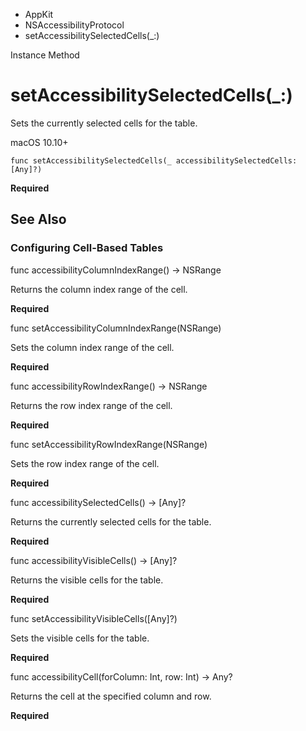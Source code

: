 

- AppKit
- NSAccessibilityProtocol
-  setAccessibilitySelectedCells(\_:) 

Instance Method

# setAccessibilitySelectedCells(\_:)

Sets the currently selected cells for the table.

macOS 10.10+

``` source
func setAccessibilitySelectedCells(_ accessibilitySelectedCells: [Any]?)
```

**Required**

## See Also

### Configuring Cell-Based Tables

func accessibilityColumnIndexRange() -> NSRange

Returns the column index range of the cell.

**Required**

func setAccessibilityColumnIndexRange(NSRange)

Sets the column index range of the cell.

**Required**

func accessibilityRowIndexRange() -> NSRange

Returns the row index range of the cell.

**Required**

func setAccessibilityRowIndexRange(NSRange)

Sets the row index range of the cell.

**Required**

func accessibilitySelectedCells() -> [Any]?

Returns the currently selected cells for the table.

**Required**

func accessibilityVisibleCells() -> [Any]?

Returns the visible cells for the table.

**Required**

func setAccessibilityVisibleCells([Any]?)

Sets the visible cells for the table.

**Required**

func accessibilityCell(forColumn: Int, row: Int) -> Any?

Returns the cell at the specified column and row.

**Required**


